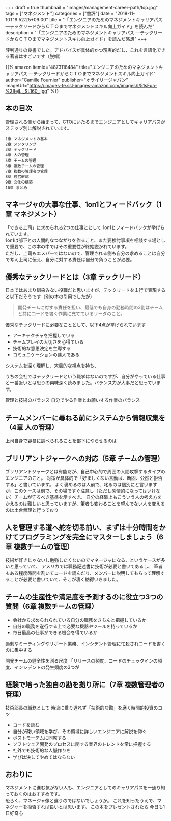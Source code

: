 +++
draft = true
thumbnail = "images/management-career-path/top.jpg"
tags = ["マネジメント"]
categories = ["書評"]
date = "2018-11-10T19:52:25+09:00"
title = "「エンジニアのためのマネジメントキャリアパス ―テックリードからＣＴＯまでマネジメントスキル向上ガイド」を読んだ"
description = "「エンジニアのためのマネジメントキャリアパス ―テックリードからＣＴＯまでマネジメントスキル向上ガイド」を読んだ感想"
+++

評判通りの良書でした。アドバイスが具体的かつ現実的だし、これを言語化できる著者はすごいです（脱帽）

{{% amazon
  itemId="4873118484"
  title="エンジニアのためのマネジメントキャリアパス ―テックリードからＣＴＯまでマネジメントスキル向上ガイド"
  author="Camille Fournier"
  publisher="オライリージャパン"
  imageUrl="https://images-fe.ssl-images-amazon.com/images/I/51sEua-%2BejL._SL160_.jpg"
%}}

## 本の目次

管理される側から始まって、CTOにいたるまでエンジニアとしてキャリアパスがステップ別に解説されています。

```
1章 マネジメントの基本
2章 メンタリング
3章 テックリード
4章 人の管理
5章 チームの管理
6章 複数チームの管理
7章 複数の管理者の管理
8章 経営幹部
9章 文化の構築
10章 まとめ
```

## マネージャの大事な仕事、1on1とフィードバック（1章 マネジメント）

「できる上司」に求められる2つの仕事ととして 1on1とフィードバックが挙げられています。  
1on1は部下との人間的なつながりを作ること、また要検討事項を相談する場として重要で、この本の中ではその重要性が終始説かれています。  
ただし、上司もエスパーではないので、管理される側も自分の求めることは自分で考え上司に伝え、自分に対する責任は自分で負うことが必要。

## 優秀なテックリードとは（3章 テックリード）

日本ではあまり馴染みない役職だと思いますが、テックリードを１行で表現すると以下だそうです（別の本の引用でしたが）

>開発チームに対する責任を担い、最低でも自身の勤務時間の3割はチームと共にコードを書く作業に充てているリーダのこと。


優秀なテックリードに必要なこととして、以下4点が挙げられています

- アーキテクチャを把握している
- チームプレイの大切さを心得ている
- 技術的な意思決定を主導する
- コミュニケーションの達人である

システムを深く理解し、大局的な視点を持ち、

うちの会社ではテックリードという職掌はないのですが、自分がやっている仕事と一番近いとは思うの興味深く読みました。バランス力が大事だと思っています。

管理と技術のバランス
自分でやる作業とお願いする作業のバランス

## チームメンバーに尋ねる前にシステムから情報収集を（4章 人の管理）

上司自身で容易に調べられることを部下にやらせるのは

## ブリリアントジャークへの対応（5章 チームの管理）

ブリリアントジャークとは有能だが、自己中心的で周囲の人間攻撃するタイプのエンジニアのこと。
対策が具体的で「好ましくない言動は、断固、公然と拒否する」と書いています。
よく褒めるのは人前で、叱るのは個別にと言いますが、このケースは別で、その場ですぐ注意し（ただし感情的になってはいけない）チームが守るべき基準を示すべき。
自分の経験上もこういう人の考え方をかえるのは難しいと思っていますが、筆者も変わることを望んでない人を変えるのは土台無理と行っており

## 人を管理する道へ舵を切る前い、まずは十分時間をかけてプログラミングを完全にマスターしましょう（6章 複数チームの管理）

技術が好きじゃないし勉強したくないのでマネージャになる、というケースが多いと思っていて、
アメリカでは職務記述書に技術が必要と書いてあるし、
筆者もある程度時間を割いてコードを読んだり、メンバーに説明してもらって理解することが必要と書いていて、そこが凄く納得いきました。

## チームの生産性や満足度を予測するのに役立つ3つの質問（6章 複数チームの管理）

- 会社から求められられている自分の職務をきちんと把握しているか
- 自分の職務を遂行する上で必要な機器やツールを持っているか
- 毎日最高の仕事ができる機会を得ているか

過剰なミーティングやサポート業務、インシデント管理に忙殺されコードを書くのに集中する

開発チームの健全性を測る尺度
「リリースの頻度、コードのチェックインの頻度、インシデントの発生頻度の3つが

## 経験で培った独自の勘を拠り所に（7章 複数管理者の管理）

技術部長の職務として
時流に乗り遅れず「技術的な勘」を磨く時間的投資のコツ

- コードを読む
- 自分が疎い領域を学び、その領域に詳しいエンジニアに解説を仰ぐ
- ポストモーテムに同席する
- ソフトウェア開発のプロセスに関する業界のトレンドを常に把握する
- 社外でも技術的な人脈作りを
- 学びは決してやめてはならない


## おわりに

マネジメントに進む気がない人も、エンジニアとしてのキャリアパスを一通り知っておくのはおすすめです。  
恐らく、マネージャ像と違うのではないでしょうか。
これを知ったうえで、マネジャーを拒否すれば良いとは思います。
この本をプレゼントされたら
今日も1日好奇心
